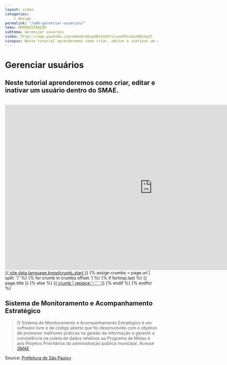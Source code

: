 ```yaml
---
layout: video
categories:
    - design
permalink: "/adm-gerenciar-usuarios/"
tema: ADMINISTRAÇÃO
subtema: Gerenciar usuários
video: https://www.youtube.com/embed/ASvpOBzZvhk?si=uoFRiaVwzBQt4yIC
sinopse: Neste tutorial aprenderemos como criar, editar e inativar um usuário dentro do SMAE.
---
```

<!--Title-->

# Gerenciar usuários

<!--Teaser-->

## Neste tutorial aprenderemos como criar, editar e inativar um usuário dentro do SMAE.

<br>

<!--Video-->

<iframe width='970' height='546' src='https://www.youtube.com/embed/ASvpOBzZvhk?si=uoFRiaVwzBQt4yIC' frameborder='0' allowfullscreen></iframe>

<!--Breadcrumbs-->


<nav class="breadcrumbs" role="menubar" aria-label="breadcrumbs">
 <a href="{{ site.url }}{{ site.baseurl }}">{{ site.data.language.breadcrumb_start }}</a>
 {% assign crumbs = page.url | split: '/' %}
   {% for crumb in crumbs offset: 1 %}
    {% if forloop.last %}
        <a class="current">{{ page.title }}</a>
    {% else %}
        <a href="{{ site.url }}{{ site.baseurl }}{% assign crumb_limit = forloop.index | plus: 1 %}{% for crumb in crumbs limit: crumb_limit %}{{ crumb | append: '/' }}{% endfor %}">{{ crumb | replace:'-',' ' }}</a>
    {% endif %}
  {% endfor %}
</nav>



<!--more-->


## Sistema de Monitoramento e Acompanhamento Estratégico

> O Sistema de Monitoramento e Acompanhamento Estratégico é um software livre e de código aberto que foi desenvolvido com o objetivo de promover melhores práticas na gestão da informação e garantir a consistência na coleta de dados relativos ao Programa de Metas e aos Projetos Prioritários da administração pública municipal. Acesse <cite>[SMAE](https://smae.prefeitura.sp.fgv.br/login)</cite>



Source: [Prefeitura de São Paulo«](https://www.capital.sp.gov.br/)